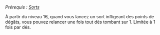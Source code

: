 *Prérequis : [Sorts](../../1.%20Talent%20de%20base/Sorts.md)*

À partir du niveau 16, quand vous lancez un sort infligeant des points de dégâts, vous pouvez relancer une fois tout dès tombant sur 1. Limitée à 1 fois par dés.